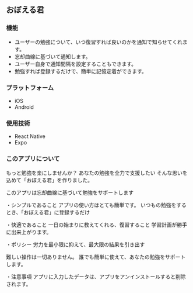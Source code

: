 ## おぼえる君

### 機能
- ユーザーの勉強について、いつ復習すれば良いのかを通知で知らせてくれます。
- 忘却曲線に基づいて通知します。
- ユーザー自身で通知間隔を設定することもできます。
- 勉強すれば登録するだけで、簡単に記憶定着ができます。

### プラットフォーム
- iOS
- Android

### 使用技術
- React Native
- Expo

### このアプリについて
もっと勉強を楽にしませんか？
あなたの勉強を全力で支援したい
そんな思いを込めて「おぼえる君」を作りました。

このアプリは忘却曲線に基づいて勉強をサポートします


・シンプルであること
アプリの使い方はとても簡単です。
いつもの勉強をするとき、「おぼえる君」に登録するだけ

・快適であること
一日の始まりに教えてくれる、復習すること
学習計画が勝手に出来上がります。

・ポリシー
労力を最小限に抑えて、最大限の結果を引き出す


難しい操作は一切ありません。
誰でも簡単に使えて、あなたの勉強をサポートします。


・注意事項
アプリに入力したデータは、アプリをアンインストールすると削除されます。

